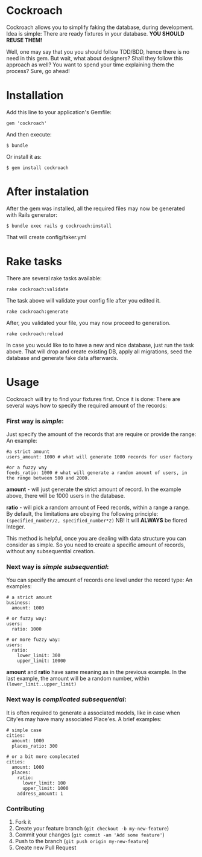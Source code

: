 # Cockroach

Cockroach allows you to simplify faking the database, during development. Idea is simple:
There are ready fixtures in your database. **YOU SHOULD REUSE THEM!**

Well, one may say that you you should follow TDD/BDD, hence there is no need in this gem.
But wait, what about designers? Shall they follow this approach as well? You want to spend your time
explaining them the process? Sure, go ahead!

# Installation

Add this line to your application's Gemfile:

    gem 'cockroach'

And then execute:

    $ bundle

Or install it as:

    $ gem install cockroach

# After instalation

After the gem was installed, all the required files may now be generated with Rails generator:

    $ bundle exec rails g cockroach:install

That will create config/faker.yml

# Rake tasks

There are several rake tasks available:

    rake cockroach:validate

The task above will validate your config file after you edited it.

    rake cockroach:generate

After, you validated your file, you may now proceed to generation.

    rake cockroach:reload

In case you would like to to have a new and nice database, just run the task above.
That will drop and create existing DB, apply all migrations, seed the database and generate fake data afterwards.

# Usage

Cockroach will try to find your fixtures first. Once it is done:
There are several ways how to specify the required amount of the records:

### First way is *simple*:

Just specify the amount of the records that are require or provide the range:
An example:

    #a strict amount
    users_amount: 1000 # what will generate 1000 records for user factory

    #or a fuzzy way
    feeds_ratio: 1000 # what will generate a random amount of users, in the range between 500 and 2000.

**amount** - will just generate the strict amount of record. In the example above,
           there will be 1000 users in the database.

**ratio**  - will pick a random amount of Feed records, within a range a range.
             By default, the limitations are obeying the following principle:
             `(specified_number/2, specified_number*2)`
             NB! It will **ALWAYS** be flored Integer.

This method is helpful, once you are dealing with data structure you can consider as simple.
So you need to create a specific amount of records, without any subsequential creation.

### Next way is *simple subsequential*:

You can specify the amount of records one level under the record type:
An examples:

    # a strict amount
    business:
      amount: 1000

    # or fuzzy way:
    users:
      ratio: 1000

    # or more fuzzy way:
    users:
      ratio:
        lower_limit: 300
        upper_limit: 10000

**amount** and **ratio** have same meaning as in the previous example.
In the last example, the amount will be a random number, within `(lower_limit..upper_limit)`

### Next way is *complicated subsequential*:

It is often required to generate a associated models, like in case when
City'es may have many associated Place'es.
A brief examples:

    # simple case
    cities:
      amount: 1000
      places_ratio: 300

    # or a bit more complecated
    cities:
      amount: 1000
      places:
        ratio:
          lower_limit: 100
          upper_limit: 1000
        address_amount: 1

### Contributing

1. Fork it
2. Create your feature branch (`git checkout -b my-new-feature`)
3. Commit your changes (`git commit -am 'Add some feature'`)
4. Push to the branch (`git push origin my-new-feature`)
5. Create new Pull Request